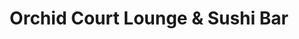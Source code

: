 ---
layout: place
title: Orchid Court Lounge & Sushi Bar
permalink: /florida/orlando/orchid-court-lounge-sushi-bar.html
stateAbbr: FL
stateName: Florida
cityName: Orlando
seo:
  type: restaurant
  links: >-
    https://www.universalorlando.com/web/en/us/things-to-do/dining/orchid-court-lounge-and-sushi-bar
place_id: ChIJY6Sn5eN-54gRiLFAgFODLSg
photos:
  - name: >-
      places/ChIJY6Sn5eN-54gRiLFAgFODLSg/photos/AeeoHcLOZktHDsz92NRmmz7Rm_udahp4wJmanWbYFu7U-It9Yye6vnu7Oq65SRicM_eLKpGGEduHMwNCuj-AGTJIvrOjtRg9QjGvUzuioo4FM_JQc8FaiN0GrWjx0g8b7637M1d1-_0JAH1jXItdA90NoDu3q9AiZ95nss8Y_bD2ylKyKUIDvVY9IHdY_51g7Oha0wVgrondIkFLpQ34Ykcl07mOq9BsIPgFbMfdeAhiJ1vjAaFT0UKBdqcwOgtIvnPf9ukhblQ4iftwyX57mT49bNmqv_ThgHdISzjXfWumI2anuJhOQVYSC1EdSwu0soRGxtNNkGX0APSSFF_wDNZB8sUB75AsaCA1bCzAnEZmeLRMPmgdhySfb70iEEoiB7BEmXIvRsv4q7-tF3Av4fvckZqqUJY4X9nBzM7Dx4lEDViTxA
    widthPx: 3462
    heightPx: 1496
    authorAttributions:
      - displayName: Brian Morgan
        uri: https://maps.google.com/maps/contrib/102530637665121387457
        photoUri: >-
          https://lh3.googleusercontent.com/a-/ALV-UjXmBpGB3ScaE4AZ9tInTXW-ygTketYyI2I4rwvCVnc71UmT4H1H=s100-p-k-no-mo
    flagContentUri: >-
      https://www.google.com/local/imagery/report/?cb_client=maps_api_places.places_api&image_key=!1e10!2sCIHM0ogKEICAgICehamCbA&hl=en-US
    googleMapsUri: >-
      https://www.google.com/maps/place//data=!3m4!1e2!3m2!1sCIHM0ogKEICAgICehamCbA!2e10!4m2!3m1!1s0x88e77ee3e5a7a463:0x282d83538040b188
  - name: >-
      places/ChIJY6Sn5eN-54gRiLFAgFODLSg/photos/AeeoHcKkxicSxMfatMJKJIDvPKMuXT-5WVRnCKtG6y0I2LG-GkVUfXxZ9NnuyyolHEIyWk1jvHbL3VjW6Z51r1PTbGffBH6EI4glOmfO8px9VDaVfpkYVLSYvxSKm6MUsU-me7vhgMLCJLIt-4JdRTijDaVwTFUOHgZpX12tFrDinj22YZWbnOJV81sRS5kZBHvpBEP4-9R5CCBnTOn3uat-27bgDlAAhljxA1TiIrYIR_wz0cwS6aKqjeXdx4HkqoFqfYyiLvC8lZAQgm5oswnxJYfkAhKALrldZiO2Np-IHdiP8hID-DlTT6avEkaTse_0Mr-0m66KXpA8rlPdmOr8Bs9ZOvWGQ22p_WNE3RYJBPZ0I4R7uRgKvITFRoBKjJL0QErfVpUhkUF4Tr8zoCc7ww9UFEQW9rYFEFcutOBigjat9w
    widthPx: 4800
    heightPx: 2888
    authorAttributions:
      - displayName: Jonathon Love
        uri: https://maps.google.com/maps/contrib/116061256250074164934
        photoUri: >-
          https://lh3.googleusercontent.com/a/ACg8ocJpH9bj4geeNM0mxZWWGBLlSKi2Yo2w_BzLo5zUi96Gm_YRVA=s100-p-k-no-mo
    flagContentUri: >-
      https://www.google.com/local/imagery/report/?cb_client=maps_api_places.places_api&image_key=!1e10!2sCIHM0ogKEICAgIDj_LDaNg&hl=en-US
    googleMapsUri: >-
      https://www.google.com/maps/place//data=!3m4!1e2!3m2!1sCIHM0ogKEICAgIDj_LDaNg!2e10!4m2!3m1!1s0x88e77ee3e5a7a463:0x282d83538040b188
  - name: >-
      places/ChIJY6Sn5eN-54gRiLFAgFODLSg/photos/AeeoHcKVnFFdDqhb35V7pv-TRbot2gCrz5nj6w-h8pNpDIj8EOoUou0zfTBcP68EtU3SUKDikPs_yBcKrk1lM0DCBeh6Hjlv2xMEvrpXIEVqzXm7_nLteeV3ZvAgLqII6wTwBqU_9nLFbEyyh8wZLmkBOVMeqo1KBe1bDzHHYEw7DTMBNoDxDWM3DdTavBQER12uN5OF8Ag6p-lc36VE-K7Tc1G6ZlOmZgcKfXNgRc_8BULfBETk_Bg5mrPPa5HfJwuA7sIXjlvicY8XB352kIVN1mFU2Ymo7VQbd_8Kl5_Sd0USNYRmYU0CNChNSASrO6ru3pFnmzmWVMjcGTuWa--gjyNmTyfnQtskpzDWFkaNbR9DxSDUAX3-MG8jjp_rivxCxntyGCcFHOb5apa2DesFGJb7AqoCoWRIBESDiB4lw8s
    widthPx: 3951
    heightPx: 2903
    authorAttributions:
      - displayName: Chad Neilsen
        uri: https://maps.google.com/maps/contrib/114803314066223669233
        photoUri: >-
          https://lh3.googleusercontent.com/a-/ALV-UjWPifFjZB2QTZv1U2JHDaNjHUmxy7qy1EosvkrZIhnaS3LGqGHR=s100-p-k-no-mo
    flagContentUri: >-
      https://www.google.com/local/imagery/report/?cb_client=maps_api_places.places_api&image_key=!1e10!2sCIHM0ogKEICAgIDH1oDrGQ&hl=en-US
    googleMapsUri: >-
      https://www.google.com/maps/place//data=!3m4!1e2!3m2!1sCIHM0ogKEICAgIDH1oDrGQ!2e10!4m2!3m1!1s0x88e77ee3e5a7a463:0x282d83538040b188
  - name: >-
      places/ChIJY6Sn5eN-54gRiLFAgFODLSg/photos/AeeoHcIeknnAImQLxhpfnVDkJPTUFKwL-RxUh-cgps1vD8BmuARwe93k7Be_zx62_Vn9lVc5hV-JBLjpqR-XLYlCv313cNnVN9ypawjvcO-0V3uYI3n9q8dgeZvYXi88QUjDJ2WgDWSHmMhkcVwnJk3Vfp84RzSZpeElGngDC1-DKe9uphJKZRDOlXrFaiCPVs2Y_ur1VAWgZ4Kt3q0E5ikeHkIS_2rOMd-o1LkXG6L6aXGU95NHRLenDbQQQwnqeH8XA9nDMpjAI1dStMK_vL9FBq-uqV6WmSH3bMaQ_2hKYiZqESYTo46TNH7wDSO_ESCuulHyATVwYu76ySxAN-R36J9M5WYJfK23musrX0Z5qc26iARuFmu_O88CO7I3H4dwOjRLtsBwAP7oKy3dUbMP6xolWzDBU3QNJjfz5LVjIJ5Nrw
    widthPx: 3024
    heightPx: 4032
    authorAttributions:
      - displayName: K. Romig
        uri: https://maps.google.com/maps/contrib/109282317979894002880
        photoUri: >-
          https://lh3.googleusercontent.com/a-/ALV-UjVlOk_BmrIh2hO8YxW8aY3y-8jTdqFCEXJ8C2az0t5EcLETgocHMA=s100-p-k-no-mo
    flagContentUri: >-
      https://www.google.com/local/imagery/report/?cb_client=maps_api_places.places_api&image_key=!1e10!2sCIHM0ogKEICAgICTncaUKA&hl=en-US
    googleMapsUri: >-
      https://www.google.com/maps/place//data=!3m4!1e2!3m2!1sCIHM0ogKEICAgICTncaUKA!2e10!4m2!3m1!1s0x88e77ee3e5a7a463:0x282d83538040b188
  - name: >-
      places/ChIJY6Sn5eN-54gRiLFAgFODLSg/photos/AeeoHcJhP8CaUFJTKP-BJ9qGqDi-givzRTHjCyJ-TsuaKqKLwe2G6T57DQ0mmhxiVjaZfNtORH0wFURh4LTaH9ERb2eRiIugYiMh2ZbpTESvmbhMPqy-vAsu6QNBw-PvNoA5l_DwS97Y3bhj0l2HRHz2CGgPbhZkJ8nCWpoCW-F2gc2lDMt-8suk5jbNWam5CPt_OqzlQg9zOTFdqZ_uAfoOS0IisjWsQHTu0ZbDYoYsQjR4VqTgI7fhvWeyY62J-XZgaEBKmuA9hKsydsko5KW-QhAWiptIG3Rb5r0DvF3rTy_IycopqzhbAjFt0dnMUMA4SM3LiPKr1XBTuAggYlg8vP3R3CbCRBfccvqqpD2xnHp5_RUp7nhAv3onaSMYrygAlqnEEUQpzZ9Cis5c6HD4-3aeioPoYMDsftFOiHvGj5s
    widthPx: 4800
    heightPx: 3600
    authorAttributions:
      - displayName: Mike J
        uri: https://maps.google.com/maps/contrib/107585389935413250157
        photoUri: >-
          https://lh3.googleusercontent.com/a/ACg8ocJDJLpuTLnnRkKHpDH0vGFi49nxhwo9GdnwEfDrNBAlLSmH-g=s100-p-k-no-mo
    flagContentUri: >-
      https://www.google.com/local/imagery/report/?cb_client=maps_api_places.places_api&image_key=!1e10!2sCIHM0ogKEICAgMCo656Jeg&hl=en-US
    googleMapsUri: >-
      https://www.google.com/maps/place//data=!3m4!1e2!3m2!1sCIHM0ogKEICAgMCo656Jeg!2e10!4m2!3m1!1s0x88e77ee3e5a7a463:0x282d83538040b188
  - name: >-
      places/ChIJY6Sn5eN-54gRiLFAgFODLSg/photos/AeeoHcLiOBYnQSIW0RZxyIY67u06JvYUn4w5GOl5iqNXIMFAuH0a4UqxrcVRYceIeonPhU895NmRUKcvJwSx5tI6IWXEWZHeuSDH9VFOJfi2oAYPN_o9M3TA9fwDvO1xFxTvf-25KCKb0l5kr5nYE3bq-zuAQzxdS19GzqAplqSVytCFq_fyVpSYa8qACJW_-Udlpo5kC_v3_N_jbzGDFPBZxFnK-c417Sy8j6kb_lDZGjBxO6HZZ4Vi0DwTNK3QByUDPcjIR4JdshUizWBx-w54CvOdzH8wB7IpVaylMtHG1glo72HSI0qmGx9XJ2LdK0H0-BTB2bKmbNZY0zswZvcHPk3ik0NQ9f8PfTE0bNFj_77R-Q-uaH-ZbETpkgqzVEHpSnJKOy6XZnrKhuHHgE5mkvJ89PDnhnZ35EOkmM1JkfBW6Ffz
    widthPx: 3024
    heightPx: 4032
    authorAttributions:
      - displayName: LeeLee C
        uri: https://maps.google.com/maps/contrib/108533481798241169294
        photoUri: >-
          https://lh3.googleusercontent.com/a-/ALV-UjWsSVGGIuaNx4zMzrcCq-_TSA0ll6qxb4_OGHidtFouYz14QStEAA=s100-p-k-no-mo
    flagContentUri: >-
      https://www.google.com/local/imagery/report/?cb_client=maps_api_places.places_api&image_key=!1e10!2sCIHM0ogKEICAgICVrI_ajgE&hl=en-US
    googleMapsUri: >-
      https://www.google.com/maps/place//data=!3m4!1e2!3m2!1sCIHM0ogKEICAgICVrI_ajgE!2e10!4m2!3m1!1s0x88e77ee3e5a7a463:0x282d83538040b188
  - name: >-
      places/ChIJY6Sn5eN-54gRiLFAgFODLSg/photos/AeeoHcJ9S-1EAimf_mmi4sXSU9wVnVPhbnaYx_-lFTFtoBx7Rt0GaVf_mIn1TRYzAXb-Y6GxITXd-phn7LHWvLfjHrFQZ30Vkft6NtCxDFSSr1ZJLnn-w8CsOU_OkTjsVcA7p2XYF_8hI4aDP21gvY02jnTC1WyyzmolR_F-5892jgAMz8k-xvvx4ULWVz9WGwOh91v0CHjbDNBqKpmqTFFSUdjM-S9EZXZ1Tad4o8zZKvrZCJaN26KWiGSBK1ThQgdJIWpTr_tckMQisg4T-R-VC3sGgp8RxsngLFzKdx2No_gXwr9v00rcORQVHtD_iuFW_Z11jDShmn7XpZdo0aV_msKiHx_VxrHuhawkWeNqyslp1aVwlZ0Wb5AHTMrybJ76OzG9lIIEyNeKZNBlB4AIiL92mbWu6JsT5KRzXomgzvKzE7J6
    widthPx: 3024
    heightPx: 4032
    authorAttributions:
      - displayName: Sean McCune
        uri: https://maps.google.com/maps/contrib/107279690034987739176
        photoUri: >-
          https://lh3.googleusercontent.com/a-/ALV-UjWLR7jTeWEV84eaWLEEh3ZIOsf_8HhGhHZuKKdZaDmwcQ8_TJA3FA=s100-p-k-no-mo
    flagContentUri: >-
      https://www.google.com/local/imagery/report/?cb_client=maps_api_places.places_api&image_key=!1e10!2sCIHM0ogKEICAgIDb6c308gE&hl=en-US
    googleMapsUri: >-
      https://www.google.com/maps/place//data=!3m4!1e2!3m2!1sCIHM0ogKEICAgIDb6c308gE!2e10!4m2!3m1!1s0x88e77ee3e5a7a463:0x282d83538040b188
  - name: >-
      places/ChIJY6Sn5eN-54gRiLFAgFODLSg/photos/AeeoHcK4EM1ABY8fsuyN1KwdCabes8_s2da1dd0ZLd5tS-rMnYH18hxPed4lbOQs9BUiPqxZsGG_LnkI6z-_UmdjEr0k6sZRBoGXq_T18bO2vOXVzDH8KX1m9hyAPLDJnCoQ-T24PV3emTv5464TSXssE7KL5M7N-_z5yDPcIq3wteNsJQBZbye-w-zykGhykZjZO0OQVzdWMikS7awcJ3cDBc1fiA7FBeM6hEs3JmwZO49yj15NeKPwLDXiOTs15RZfUmQBM3FgOcGomlPzVmiVWBV85gdNRSDDIAy25qvH5d6N9JD3ZcG0P519YoYedmU2wDCYhKD7tRHZgWqIOMUEpV_LEeYr7nyIMZIA4D0b2InNtTXBkT2HmKe-Vh8pZTrsUPEtPwUvgHXB-NElU1_1D6IdnRVf86F2LhUE_DBSDFW3rPQk
    widthPx: 3072
    heightPx: 4080
    authorAttributions:
      - displayName: Jennifer Jones
        uri: https://maps.google.com/maps/contrib/100852246758656118725
        photoUri: >-
          https://lh3.googleusercontent.com/a-/ALV-UjXmimK-jLWIUB58n573fL8UtQGEShV47l3At_Hy_kz-bPE5CEhy7A=s100-p-k-no-mo
    flagContentUri: >-
      https://www.google.com/local/imagery/report/?cb_client=maps_api_places.places_api&image_key=!1e10!2sCIHM0ogKEICAgID744SRqwE&hl=en-US
    googleMapsUri: >-
      https://www.google.com/maps/place//data=!3m4!1e2!3m2!1sCIHM0ogKEICAgID744SRqwE!2e10!4m2!3m1!1s0x88e77ee3e5a7a463:0x282d83538040b188
  - name: >-
      places/ChIJY6Sn5eN-54gRiLFAgFODLSg/photos/AeeoHcKtb0KsYfS7xNgvStdbSspa7WOU0GmMLAsNs4bVT84LSFg1GMFgQ4vRZTy29AtZ7t_SITxYT3tCdSY_5HMfISH7BBs5mvDOuBIswKv6bHajFD3AMxN_K2BS57FXFmWJcJeGJbmuzx-ZSgmiQkhcb-sIZQ-kBOOt6Quxt0MmmUlpRWLpF5ZAAt76B7Dwot2WcAtnosYiSp3vBGtxxNLw4ej44DNUuXzsB0vBLRhlUV-_uIJ13BDiSkpOZquOjd0aiCCMxVweDh5FMZqLP3IzQ3enlqhp7Mfc04LaBDVnv90Unf1Eo4m6YGB3AAtED1ApkpYEy13-fegD1s7J1xgAJF4sibB4HzbUmw07B63CF14VisYoloL68e_Q6KAIiK9KNOk98aT_Bjiio6SgJrHS23nbHP9h6BZj3n_zSJcTSbekoQ
    widthPx: 3024
    heightPx: 4032
    authorAttributions:
      - displayName: K. Romig
        uri: https://maps.google.com/maps/contrib/109282317979894002880
        photoUri: >-
          https://lh3.googleusercontent.com/a-/ALV-UjVlOk_BmrIh2hO8YxW8aY3y-8jTdqFCEXJ8C2az0t5EcLETgocHMA=s100-p-k-no-mo
    flagContentUri: >-
      https://www.google.com/local/imagery/report/?cb_client=maps_api_places.places_api&image_key=!1e10!2sCIHM0ogKEICAgICTncaUCA&hl=en-US
    googleMapsUri: >-
      https://www.google.com/maps/place//data=!3m4!1e2!3m2!1sCIHM0ogKEICAgICTncaUCA!2e10!4m2!3m1!1s0x88e77ee3e5a7a463:0x282d83538040b188
  - name: >-
      places/ChIJY6Sn5eN-54gRiLFAgFODLSg/photos/AeeoHcLy1kC-8wS2D0kyX5_gzTMM_-CZsFRwHuhuLXE_Bd1JqMxbzNRU8lacyWGUoyG_RWCmXvw_PyNMyfp4GokPmNgBY7cka4uUV6Zf1g_7I9YS2CfkQtv4dKI2c5FeBVKX_WDuCO2HaXqYHJACRLYH9m_Wz1S79q-sQtgsL9BbshEBVimOED2sGt3WThj0RQA_nip5sXkwBDjPqFmkjtigbzCAHkmY0U4N6iJN31dR_lWrsVwYGPTO7p9iU9ThIN_GaI0gzDoVzRCx40OBjfYJ2QTdiHcvP7_QulUNz17tdV02HbgnPNHK3iqy8GSno_DUyKMtLg8xv_pxPXGkhPhqOozZnqLB1PBojIwdh8DKP0VfZD7XOKKmeXcHqwxSij-S4bw2x7905IniOakXlCmKtD00BnakfGGuumqSqMh_kCuuLaQv
    widthPx: 4032
    heightPx: 3024
    authorAttributions:
      - displayName: john “Florida MC5”
        uri: https://maps.google.com/maps/contrib/114470165605799457042
        photoUri: >-
          https://lh3.googleusercontent.com/a/ACg8ocKUM5NeAynBunkKRLaEVijqCaIPNCEED9dFzkUPv74PntW8GQ=s100-p-k-no-mo
    flagContentUri: >-
      https://www.google.com/local/imagery/report/?cb_client=maps_api_places.places_api&image_key=!1e10!2sCIHM0ogKEICAgIDytpPhkQE&hl=en-US
    googleMapsUri: >-
      https://www.google.com/maps/place//data=!3m4!1e2!3m2!1sCIHM0ogKEICAgIDytpPhkQE!2e10!4m2!3m1!1s0x88e77ee3e5a7a463:0x282d83538040b188
address: 6300 Hollywood Wy, Orlando, FL 32819, USA
street: 6300 Hollywood Wy
city: Orlando
state: FL
zip: '32819'
country: USA
neighborhood: Southwest Orlando
latitude: '28.468790'
longitude: '-81.467033'
accessibility_options:
  wheelchairAccessibleParking: true
  wheelchairAccessibleEntrance: true
  wheelchairAccessibleRestroom: true
  wheelchairAccessibleSeating: true
business_status: OPERATIONAL
name: Orchid Court Lounge & Sushi Bar
google_maps_links:
  directionsUri: >-
    https://www.google.com/maps/dir//''/data=!4m7!4m6!1m1!4e2!1m2!1m1!1s0x88e77ee3e5a7a463:0x282d83538040b188!3e0
  placeUri: https://maps.google.com/?cid=2895114530126344584
  writeAReviewUri: >-
    https://www.google.com/maps/place//data=!4m3!3m2!1s0x88e77ee3e5a7a463:0x282d83538040b188!12e1
  reviewsUri: >-
    https://www.google.com/maps/place//data=!4m4!3m3!1s0x88e77ee3e5a7a463:0x282d83538040b188!9m1!1b1
  photosUri: >-
    https://www.google.com/maps/place//data=!4m3!3m2!1s0x88e77ee3e5a7a463:0x282d83538040b188!10e5
primary_type: Sushi Restaurant
opening_hours:
  regular: null
  current: null
secondary_opening_hours:
  regular:
    weekdayDescriptions: null
    type: null
  current:
    weekdayDescriptions: null
    type: null
phone: (407) 503-3000
price_level: null
price_range: null
rating: '4.4'
rating_count: 0
website: >-
  https://www.universalorlando.com/web/en/us/things-to-do/dining/orchid-court-lounge-and-sushi-bar
description: >-
  Discover Orchid Court Lounge & Sushi Bar in Orlando, FL$$$Orchid Court Lounge
  & Sushi Bar in Orlando, Florida, stands out as a serene spot with its poolside
  setting and a menu featuring fresh sushi and light bites that appeal to those
  seeking quality Japanese-inspired dining. The lounge boasts an airy atmosphere
  with high-quality ingredients in its specialty rolls and appetizers, making it
  a go-to choice for flavorful meals in a relaxed environment. Accessibility
  features like wheelchair-friendly options and validated parking add to the
  convenience, ideal for casual outings or unwinding after a day of exploration.
  This spot combines elegant vibes with a variety of sushi options, perfect for
  anyone looking for top-rated sushi experiences nearby. Whether you're in the
  mood for inventive rolls or simple favorites, it offers a welcoming escape
  that highlights the best in local sushi restaurants.
generative_summary: >-
  Discover Orchid Court Lounge & Sushi Bar in Orlando, FL$$$Orchid Court Lounge
  & Sushi Bar in Orlando, Florida, stands out as a serene spot with its poolside
  setting and a menu featuring fresh sushi and light bites that appeal to those
  seeking quality Japanese-inspired dining. The lounge boasts an airy atmosphere
  with high-quality ingredients in its specialty rolls and appetizers, making it
  a go-to choice for flavorful meals in a relaxed environment. Accessibility
  features like wheelchair-friendly options and validated parking add to the
  convenience, ideal for casual outings or unwinding after a day of exploration.
  This spot combines elegant vibes with a variety of sushi options, perfect for
  anyone looking for top-rated sushi experiences nearby. Whether you're in the
  mood for inventive rolls or simple favorites, it offers a welcoming escape
  that highlights the best in local sushi restaurants.
generative_disclosure: Summarized by AI using the Grok-3-Mini model.
reviews:
  - name: >-
      places/ChIJY6Sn5eN-54gRiLFAgFODLSg/reviews/ChZDSUhNMG9nS0VJQ0FnTUN3bmZIVkVBEAE
    relativePublishTimeDescription: 3 weeks ago
    rating: 5
    text:
      text: >-
        The food here was a 10/10. The wait for the food was a 2/10. We sat at
        the bar and we got our drinks pretty quickly. The bartenders seemed a
        bit bothered to wait on us. Not rude. But not friendly or helpful
        either. We ordered apps and 2 sushi rolls and we waited. And waited. It
        was not crowded at all when we got there and, while I’d did get busier,
        it was not a busy night. When we finally started to get annoyed the
        bartender said “let me check on your food” and it was magically brought
        out then. Our apps first then our rolls right behind them. My drink was
        nothing special - an old fashioned that tasted like bourbon over regular
        ice.

        The food, however, was delicious!! The tuna tartar and the tuna sushi
        app were amazing!

        Our rolls were fresh and delicious and (almost) worth the wait. I would
        return for the food.
      languageCode: en
    originalText:
      text: >-
        The food here was a 10/10. The wait for the food was a 2/10. We sat at
        the bar and we got our drinks pretty quickly. The bartenders seemed a
        bit bothered to wait on us. Not rude. But not friendly or helpful
        either. We ordered apps and 2 sushi rolls and we waited. And waited. It
        was not crowded at all when we got there and, while I’d did get busier,
        it was not a busy night. When we finally started to get annoyed the
        bartender said “let me check on your food” and it was magically brought
        out then. Our apps first then our rolls right behind them. My drink was
        nothing special - an old fashioned that tasted like bourbon over regular
        ice.

        The food, however, was delicious!! The tuna tartar and the tuna sushi
        app were amazing!

        Our rolls were fresh and delicious and (almost) worth the wait. I would
        return for the food.
      languageCode: en
    authorAttribution:
      displayName: Maureen Daly
      uri: https://www.google.com/maps/contrib/114756452788673241758/reviews
      photoUri: >-
        https://lh3.googleusercontent.com/a-/ALV-UjUhLk560ViSN06rNxEae_m3Th3mzO6fS9xLUuJ9yXlNv5pUdcfoxQ=s128-c0x00000000-cc-rp-mo-ba3
    publishTime: '2025-03-20T15:22:34.254535Z'
    flagContentUri: >-
      https://www.google.com/local/review/rap/report?postId=ChZDSUhNMG9nS0VJQ0FnTUN3bmZIVkVBEAE&d=17924085&t=1
    googleMapsUri: >-
      https://www.google.com/maps/reviews/data=!4m6!14m5!1m4!2m3!1sChZDSUhNMG9nS0VJQ0FnTUN3bmZIVkVBEAE!2m1!1s0x88e77ee3e5a7a463:0x282d83538040b188
  - name: >-
      places/ChIJY6Sn5eN-54gRiLFAgFODLSg/reviews/ChdDSUhNMG9nS0VJQ0FnSURIMW9EcnFRRRAB
    relativePublishTimeDescription: 7 months ago
    rating: 5
    text:
      text: >-
        My wife and I planned dinner here prior to a concert at Hard Rock on a
        Saturday evening. I can’t rate Orchid Court high enough- it was
        fantastic! My wife is a sushi lover and raved about the quality. The
        menu has plenty of standard and specialty roll options. The service was
        excellent, the ambiance was great, and they validate your parking. Can’t
        ask for anything more. We’ll definitely be returning for date night!
      languageCode: en
    originalText:
      text: >-
        My wife and I planned dinner here prior to a concert at Hard Rock on a
        Saturday evening. I can’t rate Orchid Court high enough- it was
        fantastic! My wife is a sushi lover and raved about the quality. The
        menu has plenty of standard and specialty roll options. The service was
        excellent, the ambiance was great, and they validate your parking. Can’t
        ask for anything more. We’ll definitely be returning for date night!
      languageCode: en
    authorAttribution:
      displayName: Chad Neilsen
      uri: https://www.google.com/maps/contrib/114803314066223669233/reviews
      photoUri: >-
        https://lh3.googleusercontent.com/a-/ALV-UjWPifFjZB2QTZv1U2JHDaNjHUmxy7qy1EosvkrZIhnaS3LGqGHR=s128-c0x00000000-cc-rp-mo-ba3
    publishTime: '2024-09-15T16:12:02.265849Z'
    flagContentUri: >-
      https://www.google.com/local/review/rap/report?postId=ChdDSUhNMG9nS0VJQ0FnSURIMW9EcnFRRRAB&d=17924085&t=1
    googleMapsUri: >-
      https://www.google.com/maps/reviews/data=!4m6!14m5!1m4!2m3!1sChdDSUhNMG9nS0VJQ0FnSURIMW9EcnFRRRAB!2m1!1s0x88e77ee3e5a7a463:0x282d83538040b188
  - name: >-
      places/ChIJY6Sn5eN-54gRiLFAgFODLSg/reviews/ChdDSUhNMG9nS0VJQ0FnSUNUbmNhVXNBRRAB
    relativePublishTimeDescription: 11 months ago
    rating: 3
    text:
      text: >-
        It’s alright. Sushi is fresh, however was not well put together. They
        unraveled each time we went to log them. If you order shrimp tempura,
        when you got to remove the tails that are on, it will pull the entire
        shrimp from the roll and it will fall apart. Tasted good, but unless
        they come up with a better way to get the sushi to stick together,
        you’re better off going to shoguns. Ours looked nothing like the photos
        in the reviews here. They did not add our eel sauce or spicy mayo on the
        sushi they threw all in the same box. They put it in containers on the
        side. The hostess was very attentive to us, but we were directed to the
        bar tenders who were too busy to take orders - leaving the hostess to
        take our order.


        Other than that, great open space for the atmosphere.
      languageCode: en
    originalText:
      text: >-
        It’s alright. Sushi is fresh, however was not well put together. They
        unraveled each time we went to log them. If you order shrimp tempura,
        when you got to remove the tails that are on, it will pull the entire
        shrimp from the roll and it will fall apart. Tasted good, but unless
        they come up with a better way to get the sushi to stick together,
        you’re better off going to shoguns. Ours looked nothing like the photos
        in the reviews here. They did not add our eel sauce or spicy mayo on the
        sushi they threw all in the same box. They put it in containers on the
        side. The hostess was very attentive to us, but we were directed to the
        bar tenders who were too busy to take orders - leaving the hostess to
        take our order.


        Other than that, great open space for the atmosphere.
      languageCode: en
    authorAttribution:
      displayName: K. Romig
      uri: https://www.google.com/maps/contrib/109282317979894002880/reviews
      photoUri: >-
        https://lh3.googleusercontent.com/a-/ALV-UjVlOk_BmrIh2hO8YxW8aY3y-8jTdqFCEXJ8C2az0t5EcLETgocHMA=s128-c0x00000000-cc-rp-mo-ba6
    publishTime: '2024-05-18T01:39:37.427072Z'
    flagContentUri: >-
      https://www.google.com/local/review/rap/report?postId=ChdDSUhNMG9nS0VJQ0FnSUNUbmNhVXNBRRAB&d=17924085&t=1
    googleMapsUri: >-
      https://www.google.com/maps/reviews/data=!4m6!14m5!1m4!2m3!1sChdDSUhNMG9nS0VJQ0FnSUNUbmNhVXNBRRAB!2m1!1s0x88e77ee3e5a7a463:0x282d83538040b188
  - name: >-
      places/ChIJY6Sn5eN-54gRiLFAgFODLSg/reviews/ChdDSUhNMG9nS0VJQ0FnSUNua0lMRzVnRRAB
    relativePublishTimeDescription: 6 months ago
    rating: 5
    text:
      text: >-
        My husband and I are here 1 night and loved it. Our server was awesome.
        It seemed like he was the only server with some help and he still
        crushed it. Our food was delicious and came out quick!
      languageCode: en
    originalText:
      text: >-
        My husband and I are here 1 night and loved it. Our server was awesome.
        It seemed like he was the only server with some help and he still
        crushed it. Our food was delicious and came out quick!
      languageCode: en
    authorAttribution:
      displayName: Smangela ZZ
      uri: https://www.google.com/maps/contrib/114841228445453373244/reviews
      photoUri: >-
        https://lh3.googleusercontent.com/a-/ALV-UjXqAlA7MMP56tEj6H9aM82fmZnICaNq8xPwk4xdYKtCG1PkbNc=s128-c0x00000000-cc-rp-mo-ba4
    publishTime: '2024-09-21T19:52:48.818941Z'
    flagContentUri: >-
      https://www.google.com/local/review/rap/report?postId=ChdDSUhNMG9nS0VJQ0FnSUNua0lMRzVnRRAB&d=17924085&t=1
    googleMapsUri: >-
      https://www.google.com/maps/reviews/data=!4m6!14m5!1m4!2m3!1sChdDSUhNMG9nS0VJQ0FnSUNua0lMRzVnRRAB!2m1!1s0x88e77ee3e5a7a463:0x282d83538040b188
  - name: >-
      places/ChIJY6Sn5eN-54gRiLFAgFODLSg/reviews/ChZDSUhNMG9nS0VJQ0FnSURqX0xEYUZnEAE
    relativePublishTimeDescription: 11 months ago
    rating: 5
    text:
      text: >-
        We have been enjoying their food and service for over a year now. The
        resort and this lounge/Sushi Bar is amazing. Every one of the staff are
        all so friendly and so nice. The food is so so fresh and so so tasty. We
        usually get the tuna tartare, edamame, the chef special roll and the
        dynamite roll. Our 5 year old even eats the tuna sashimi. He craves this
        place as much as we do. We can’t wait to go back almost every other
        week.
      languageCode: en
    originalText:
      text: >-
        We have been enjoying their food and service for over a year now. The
        resort and this lounge/Sushi Bar is amazing. Every one of the staff are
        all so friendly and so nice. The food is so so fresh and so so tasty. We
        usually get the tuna tartare, edamame, the chef special roll and the
        dynamite roll. Our 5 year old even eats the tuna sashimi. He craves this
        place as much as we do. We can’t wait to go back almost every other
        week.
      languageCode: en
    authorAttribution:
      displayName: Jonathon Love
      uri: https://www.google.com/maps/contrib/116061256250074164934/reviews
      photoUri: >-
        https://lh3.googleusercontent.com/a/ACg8ocJpH9bj4geeNM0mxZWWGBLlSKi2Yo2w_BzLo5zUi96Gm_YRVA=s128-c0x00000000-cc-rp-mo-ba3
    publishTime: '2024-04-30T18:19:27.038360Z'
    flagContentUri: >-
      https://www.google.com/local/review/rap/report?postId=ChZDSUhNMG9nS0VJQ0FnSURqX0xEYUZnEAE&d=17924085&t=1
    googleMapsUri: >-
      https://www.google.com/maps/reviews/data=!4m6!14m5!1m4!2m3!1sChZDSUhNMG9nS0VJQ0FnSURqX0xEYUZnEAE!2m1!1s0x88e77ee3e5a7a463:0x282d83538040b188
review_summary: >-
  What Visitors Are Saying$$$Visitors to this sushi bar often highlight the
  delicious and fresh sushi rolls as a standout feature, with many appreciating
  the tasty appetizers and overall quality of the food that keeps them coming
  back. While some note occasional waits during busier times, the attentive
  service and inviting ambiance generally make for a positive experience,
  especially for date nights or groups. Feedback frequently praises the variety
  of options, including specialties that cater to different tastes, making it a
  solid pick for those exploring Japanese places near me. Overall, the consensus
  leans towards it being a worthwhile stop for satisfying meals, with the
  convenience of validated parking and friendly staff adding to the appeal. If
  you're on the hunt for great sushi close to you, this spot delivers a
  generally enjoyable vibe with room for minor improvements in pacing.
review_disclosure: Summarized by AI using the Grok-3-Mini model.
parking_options:
  paidParkingLot: true
payment_options:
  acceptsCreditCards: true
  acceptsDebitCards: true
  acceptsCashOnly: false
  acceptsNfc: true
allow_dogs: null
curbside_pickup: false
delivery: false
dine_in: true
good_for_children: null
good_for_groups: true
good_for_sports: null
live_music: false
menu_for_children: true
outdoor_seating: false
reservable: true
restroom: true
serves_beer: true
serves_breakfast: false
serves_brunch: false
serves_cocktails: true
serves_coffee: null
serves_dinner: true
serves_dessert: true
serves_lunch: false
serves_vegetarian_food: true
serves_wine: true
takeout: null
update_category: pro
places_description: >-
  Overlooking the pool, this airy lobby eatery serves breakfast in the morning &
  sushi at dinner.

---